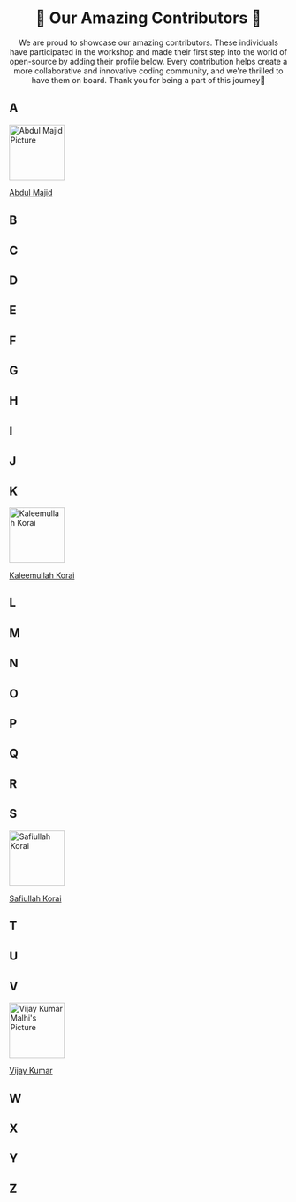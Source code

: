 <h1 align="center">🌟 Our Amazing Contributors 🌟</h1>


<p align="center">We are proud to showcase our amazing contributors. These individuals have participated in the workshop and made their first step into the world of open-source by adding their profile below. Every contribution helps create a more collaborative and innovative coding community, and we're thrilled to have them on board. Thank you for being a part of this journey🌟</p>

## A

 <div>
<img src="https://avatars.githubusercontent.com/u/150029032?v=4" width="100px" alt="Abdul Majid  Picture"/>  
<p><a href="https://github.com/AbdulMajidtangri" target="_blank">Abdul Majid </a></p>
 </div>
 
## B


## C


## D


## E


## F
 

## G


## H


## I


## J


## K
 <div>
<img src="https://avatars.githubusercontent.com/u/183992195?v=4" width="100px" alt="Kaleemullah Korai"/>  
<p><a href="https://github.com/kaleemullahkorai/" target="_blank">Kaleemullah Korai</a></p>
 </div>

## L


## M


## N


## O


## P


## Q
 

## R
 

## S
 <div>
<img src="https://avatars.githubusercontent.com/u/100577588?v=4" width="100px" alt="Safiullah Korai"/>  
<p><a href="https://github.com/safiullahkorai-786/" target="_blank">Safiullah Korai</a></p>
 </div>

## T


## U


## V
 <div>
<img src="https://avatars.githubusercontent.com/u/116957144?v=4" width="100px" alt="Vijay Kumar Malhi's Picture"/>  
<p><a href="https://github.com/VijayMalhi047" target="_blank">Vijay Kumar</a></p>
 </div>

## W


## X


## Y


## Z
 
